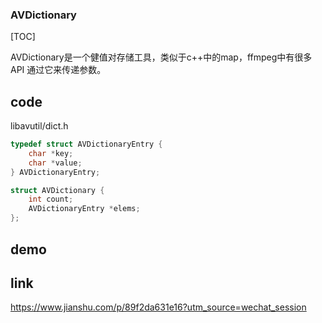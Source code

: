 ### AVDictionary

[TOC]

AVDictionary是一个健值对存储工具，类似于c++中的map，ffmpeg中有很多 API 通过它来传递参数。





## code

libavutil/dict.h

```c
typedef struct AVDictionaryEntry {  
    char *key;  
    char *value;  
} AVDictionaryEntry;  

struct AVDictionary {  
    int count;  
    AVDictionaryEntry *elems;  
};
```

## demo

## link

https://www.jianshu.com/p/89f2da631e16?utm_source=wechat_session